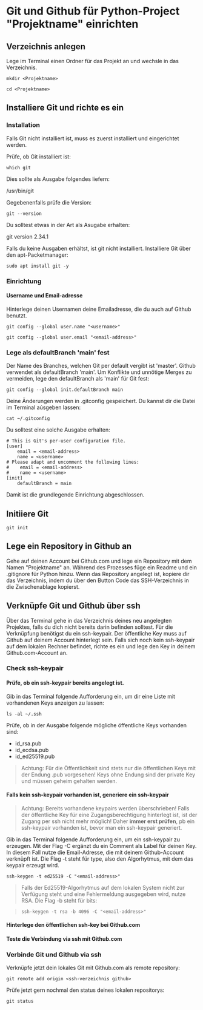 # Git und Github für Python-Project "Projektname" einrichten
## Verzeichnis anlegen
Lege im Terminal einen Ordner für das Projekt an und wechsle in das Verzeichnis.

`mkdir <Projektname>`

`cd <Projektname>`

## Installiere Git und richte es ein

### Installation

Falls Git nicht installiert ist, muss es zuerst installiert und eingerichtet werden.

Prüfe, ob Git installiert ist:

`which git`

Dies sollte als Ausgabe folgendes liefern:

/usr/bin/git

Gegebenenfalls prüfe die Version:

`git --version`

Du solltest etwas in der Art als Asugabe erhalten:

git version 2.34.1

Falls du keine Ausgaben erhältst, ist git nicht installiert. Installiere Git über den apt-Packetmanager:

`sudo apt install git -y`

### Einrichtung

#### Username und Email-adresse

Hinterlege deinen Usernamen deine Emailadresse, die du auch auf Github benutzt.

`git config --global user.name "<username>"`

`git config --global user.email "<email-address>"`

### Lege als defaultBranch 'main' fest

Der Name des Branches, welchen Git per default vergibt ist 'master'. Github verwendet als defaultBranch 'main'. Um Konflikte und unnötige Merges zu vermeiden, lege den defaultBranch als 'main' für Git fest:

`git config --global init.defaultBranch main`

Deine Änderungen werden in .gitconfig gespeichert. Du kannst dir die Datei im Terminal aúsgeben lassen:

`cat ~/.gitconfig`

Du solltest eine solche Ausgabe erhalten:

```
# This is Git's per-user configuration file.
[user]
    email = <email-address>
    name = <username>
# Please adapt and uncomment the following lines:
#    email = <email-address>
#    name = <username>
[init]
	defaultBranch = main
```

Damit ist die grundlegende Einrichtung abgeschlossen.

## Initiiere Git

`git init`

## Lege ein Repository in Github an 
Gehe auf deinen Account bei Github.com und lege ein Repository mit dem Namen "Projektname" an. Während des Prozesses füge ein Readme und ein .gitignore für Python hinzu.
Wenn das Repository angelegt ist, kopiere dir das Verzeichnis, indem du über den Button Code das SSH-Verzeichnis in die Zwischenablage kopierst.  

## Verknüpfe Git und Github über ssh
Über das Terminal gehe in das Verzeichnis deines neu angelegten Projektes, falls du dich nicht bereits darin befinden solltest. 
Für die Verknüpfung benötigst du ein ssh-keypair. Der öffentliche Key muss auf Github auf deinem Account hinterlegt sein. Falls sich noch kein ssh-keypair auf dem lokalen Rechner befindet, richte es ein und lege den Key in deinem Github.com-Account an. 

### Check ssh-keypair

#### Prüfe, ob ein ssh-keypair bereits angelegt ist. 
Gib in das Terminal folgende Aufforderung ein, um dir eine Liste mit vorhandenen Keys anzeigen zu lassen:

`ls -al ~/.ssh`

Prüfe, ob in der Ausgabe folgende mögliche öffentliche Keys vorhanden sind:

* id_rsa.pub
* id_ecdsa.pub
* id_ed25519.pub

> Achtung: Für die Öffentlichkeit sind stets nur die öffentlichen Keys mit der Endung .pub vorgesehen! Keys ohne Endung sind der private Key und müssen geheim gehalten werden.

#### Falls kein ssh-keypair vorhanden ist, generiere ein ssh-keypair

> Achtung: Bereits vorhandene keypairs werden überschrieben! Falls der öffentliche Key für eine Zugangsberechtigung hinterlegt ist, ist der Zugang per ssh nicht mehr möglich! Daher **immer erst prüfen**, pb ein ssh-keypair vorhanden ist, bevor man ein ssh-keypair generiert.

Gib in das Terminal folgende Aufforderung ein, um ein ssh-keypair zu erzeugen. Mit der Flag -C ergänzt du ein Comment als Label für deinen Key. In diesem Fall nutze die Email-Adresse, die mit deinem Github-Account verknüpft ist. Die Flag -t steht für type, also den Algorhytmus, mit dem das keypair erzeugt wird. 

`ssh-keygen -t ed25519 -C "<email-address>"`

>Falls der Ed25519-Algorhytmus auf dem lokalen System nicht zur Verfügung steht und eine Fehlermeldung ausgegeben wird, nutze RSA. Die Flag -b steht für bits:

>`ssh-keygen -t rsa -b 4096 -C "<email-address>"`

#### Hinterlege den öffentlichen ssh-key bei Github.com

#### Teste die Verbindung via ssh mit Github.com


### Verbinde Git und Github via ssh

Verknüpfe jetzt dein lokales Git mit Github.com als remote repository:

`git remote add origin <ssh-verzeichnis github>`

Prüfe jetzt gern nochmal den status deines lokalen repositorys:

`git status`